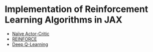 # Implementation of Reinforcement Learning Algorithms in JAX
- [Naïve Actor-Critic](./AC)
- [REINFORCE](./REINFORCE)
- [Deep Q-Learning](./DQN)
